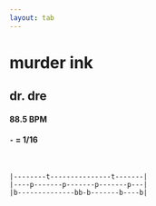 ```yaml
---
layout: tab
---
```


# murder ink
## dr. dre

#### 88.5 BPM
#### `-` = 1/16

<br/>

```
|--------t---------------t-------|
|----p-------p-------p-------p---|
|b--------------bb-b-------b----b|
```
